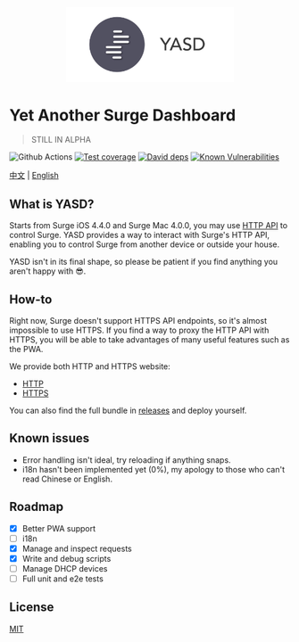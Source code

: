 <p align="center">
  <a href="https://github.com/geekdada/yasd">
    <img width="300" src="public/github-banner.png" alt="logo">
  </a>
</p>

# Yet Another Surge Dashboard

> STILL IN ALPHA

![Github Actions][github-actions-image]
[![Test coverage][codecov-image]][codecov-url]
[![David deps][david-image]][david-url]
[![Known Vulnerabilities][snyk-image]][snyk-url]

[codecov-image]: https://codecov.io/gh/geekdada/yasd/branch/master/graph/badge.svg
[codecov-url]: https://codecov.io/gh/geekdada/yasd
[david-image]: https://img.shields.io/david/geekdada/yasd.svg?style=flat-square
[david-url]: https://david-dm.org/geekdada/yasd
[snyk-image]: https://snyk.io/test/github/geekdada/yasd/badge.svg?targetFile=package.json
[snyk-url]: https://snyk.io/test/github/geekdada/yasd?targetFile=package.json
[github-actions-image]: https://github.com/geekdada/yasd/workflows/Node%20CI/badge.svg

[中文](/README_zh-CN.md) | [English](/README.md)

## What is YASD?

Starts from Surge iOS 4.4.0 and Surge Mac 4.0.0, you may use [HTTP API](https://manual.nssurge.com/others/http-api.html) to control Surge. YASD provides a way to interact with Surge's HTTP API, enabling you to control Surge from another device or outside your house.

YASD isn't in its final shape, so please be patient if you find anything you aren't happy with 😎.

## How-to

Right now, Surge doesn't support HTTPS API endpoints, so it's almost impossible to use HTTPS. If you find a way to proxy the HTTP API with HTTPS, you will be able to take advantages of many useful features such as the PWA.

We provide both HTTP and HTTPS website:

- [HTTP](http://yasd.nerdynerd.org)
- [HTTPS](https://yasd.royli.dev)

You can also find the full bundle in [releases](https://github.com/geekdada/yasd/releases) and deploy yourself.

## Known issues

- Error handling isn't ideal, try reloading if anything snaps.
- i18n hasn't been implemented yet (0%), my apology to those who can't read Chinese or English.

## Roadmap

- [x] Better PWA support
- [ ] i18n
- [x] Manage and inspect requests
- [x] Write and debug scripts
- [ ] Manage DHCP devices
- [ ] Full unit and e2e tests

## License

[MIT](https://github.com/geekdada/yasd/blob/master/LICENSE)
